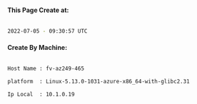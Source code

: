 
   
#### This Page Create at:

```bash

2022-07-05 - 09:30:57 UTC

```

#### Create By Machine:

```bash

Host Name : fv-az249-465

platform  : Linux-5.13.0-1031-azure-x86_64-with-glibc2.31

Ip Local  : 10.1.0.19

```


